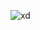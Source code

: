 ![xd](https://www.lindtusa.com/wcsstore/LindtCatalogAssetStore/images/products/detail/lindor-truffles-milk-chocolate-SKU-3527-450x450.png)
